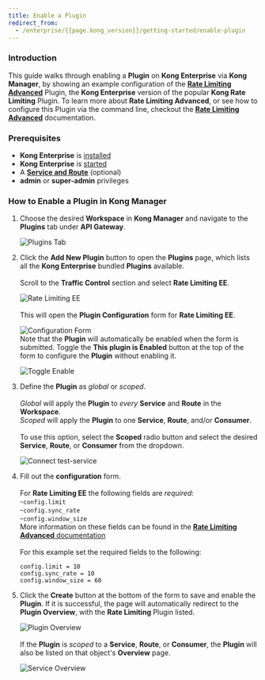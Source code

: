 ```yaml
---
title: Enable a Plugin
redirect_from:
  - /enterprise/{{page.kong_version}}/getting-started/enable-plugin
---
```


### Introduction

This guide walks through enabling a **Plugin** on **Kong Enterprise** via
**Kong Manager**, by showing an example configuration of the
[**Rate Limiting Advanced**](/hub/kong-inc/rate-limiting-advanced) Plugin, the
**Kong Enterprise** version of the popular **Kong Rate Limiting** Plugin. To
learn more about **Rate Limiting Advanced**, or see how to configure this
Plugin via the command line, checkout the
[**Rate Limiting Advanced**](/hub/kong-inc/rate-limiting-advanced) documentation.


### Prerequisites

- **Kong Enterprise** is [installed](/enterprise/{{page.kong_version}}/deployment/installation)
- **Kong Enterprise** is [started](/enterprise/{{page.kong_version}}/start-kong-securely)
- A [**Service and Route**](/enterprise/{{page.kong_version}}/kong-manager/add-service)
(optional)
- **admin** or **super-admin** privileges

### How to Enable a Plugin in Kong Manager

1. Choose the desired **Workspace** in **Kong Manager** and navigate to the
**Plugins** tab under **API Gateway**.

    ![Plugins Tab](https://doc-assets.konghq.com/0.35/getting-started/add-a-plugin/01-plugin-tab.png)

2. Click the **Add New Plugin** button to open the **Plugins** page, which lists
all the **Kong Enterprise** bundled **Plugins** available.
<br/><br/>Scroll to the **Traffic Control** section and select **Rate Limiting EE**.

    ![Rate Limiting EE](https://doc-assets.konghq.com/0.35/getting-started/add-a-plugin/02-rate-limiting.png)
<br/><br/>This will open the **Plugin Configuration** form for **Rate Limiting EE**.

    ![Configuration Form](https://doc-assets.konghq.com/0.35/getting-started/add-a-plugin/03-plugin-form.png)
<br/>Note that the **Plugin** will automatically be enabled when the form is
submitted. Toggle the **This plugin is Enabled** button at the top of the form
to configure the **Plugin** without enabling it.

    ![Toggle Enable](https://doc-assets.konghq.com/0.35/getting-started/add-a-plugin/04-toggle-enable.png)

3. Define the **Plugin** as *global* or *scoped*.
<br/><br/>*Global* will apply the **Plugin** to *every* **Service** and
**Route** in the **Workspace**.
<br/>*Scoped* will apply the **Plugin** to one **Service**, **Route**, and/or
**Consumer**.
<br/><br/>To use this option, select the **Scoped** radio button and select the
desired **Service**, **Route**, or **Consumer** from the dropdown.

    ![Connect test-service](https://doc-assets.konghq.com/0.35/getting-started/add-a-plugin/05-global-scoped.png)


4. Fill out the **configuration** form.<br/><br/>For **Rate Limiting EE** the
following fields are *required*:<br/>-`config.limit`<br/>-`config.sync_rate`<br/>
-`config.window_size`<br/>More information on these fields can be found in the
[**Rate Limiting Advanced** documentation](/hub/kong-inc/rate-limiting-advanced/#parameters)
<br/><br/>For this example set the required fields to the following:
      ```
      config.limit = 10
      config.sync_rate = 10
      config.window_size = 60
      ```

5. Click the **Create** button at the bottom of the form to save and
enable the **Plugin**. If it is successful, the page will automatically
redirect to the **Plugin Overview**, with the **Rate Limiting** Plugin
listed.

    ![Plugin Overview](https://doc-assets.konghq.com/0.35/getting-started/add-a-plugin/06-plugin-overview.png)
<br/><br/>If the **Plugin** is *scoped* to a **Service**, **Route**, or
**Consumer**, the **Plugin** will also be listed on that object's **Overview**
page.

    ![Service Overview](https://doc-assets.konghq.com/0.35/getting-started/add-a-plugin/07-service-plugin-table.png)
